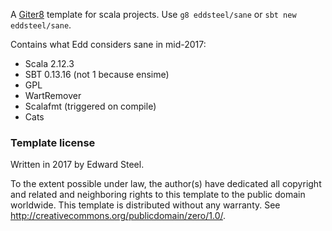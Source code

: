 A [Giter8][g8] template for scala projects. Use `g8 eddsteel/sane` or
`sbt new eddsteel/sane`.

Contains what Edd considers sane in mid-2017:

* Scala 2.12.3
* SBT 0.13.16 (not 1 because ensime)
* GPL
* WartRemover
* Scalafmt (triggered on compile)
* Cats

### Template license
Written in 2017 by Edward Steel.

To the extent possible under law, the author(s) have dedicated all
copyright and related and neighboring rights to this template to the
public domain worldwide.  This template is distributed without any
warranty. See <http://creativecommons.org/publicdomain/zero/1.0/>.

[g8]: http://www.foundweekends.org/giter8/

